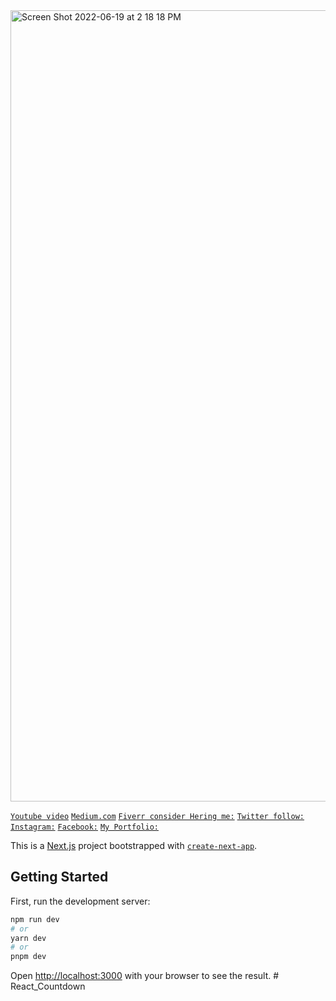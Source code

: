 <img width="1266" alt="Screen Shot 2022-06-19 at 2 18 18 PM" src="https://i9.ytimg.com/vi_webp/lu96scU0j1g/mqdefault.webp?v=649e6c60&sqp=CIja-aQG&rs=AOn4CLC2aqBGABeEhLsBHl4waYcHTag6XA">

[`Youtube video`](https://www.youtube.com/watch?v=lu96scU0j1g)
[`Medium.com`](medium.com/@developerspack23)
[`Fiverr consider Hering me:`](https://www.fiverr.com/s/gXNmDW)
[`Twitter follow:`](twitter.com/PackDevelopers)
[`Instagram:`](instagram.com/packdevelopers)
[`Facebook:`](facebook.com/profile.php?id=100092978568405)
[`My Portfolio:`](developerspack.vercel.app/)

This is a [Next.js](https://nextjs.org/) project bootstrapped with [`create-next-app`](https://github.com/vercel/next.js/tree/canary/packages/create-next-app).

## Getting Started

First, run the development server:

```bash
npm run dev
# or
yarn dev
# or
pnpm dev
```

Open [http://localhost:3000](http://localhost:3000) with your browser to see the result.
#   R e a c t _ C o u n t d o w n  
 